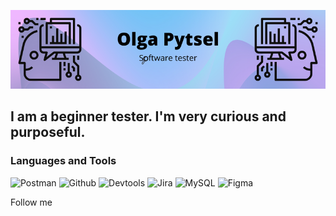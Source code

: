 [![Header](https://github.com/OlgaPhytsel/olgaphytsel/blob/main/assets/header.png)](www.linkedin.com/in/ольга-пытель)

## I am a beginner tester. I'm very curious and purposeful.

### Languages and Tools
![Postman](https://img.shields.io/badge/-Postman-090909?style=for-the-badge&logo=postman&logoColor=DD5D0C)
![Github](https://img.shields.io/badge/-Github-090909?style=for-the-badge&logo=github&logoColor=ffffff)
![Devtools](https://img.shields.io/badge/-Devtools-090909?style=for-the-badge&logo=devtools&logoColor=2E24E1)
![Jira](https://img.shields.io/badge/-Jira-090909?style=for-the-badge&logo=jira&logoColor=411DEF)
![MySQL](https://img.shields.io/badge/-MySQL-090909?style=for-the-badge&logo=MySQL&logoColor=411DEF)
![Figma](https://img.shields.io/badge/-Figma-090909?style=for-the-badge&logo=Figma&logoColor=C31AD8)

Follow me